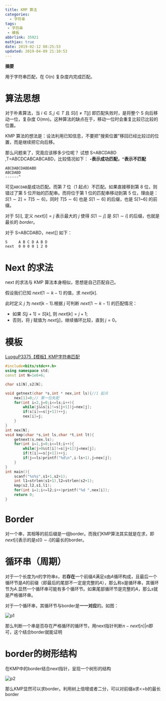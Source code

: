 ```yaml
---
title: KMP 算法
categories:
  - 字符串
tags:
 - 字符串
 - 模板
abbrlink: 35921
mathjax: true
date: 2019-02-12 08:25:53
updated: 2019-04-09 21:10:53
---
```


**摘要**

用于字符串匹配，在 O(n) 复杂度内完成匹配。


<!--more-->

# 算法思想

对于朴素算法，当 $i\in S,j\in T$ 且 $S[i]\neq T[j]$ 即匹配失败时，是将整个 S 向后移动一位，复杂度 O(mn)。这种算法的缺点在于，移动一位时会重复比较已比较的位置。

KMP 算法的想法是：设法利用已知信息，不要把"搜索位置"移回已经比较过的位置，而是继续把它向后移。

那么问题来了，究竟应该移多少位呢？
试想 S=ABCDABD ,T=ABCDCABCABCABD，比较情况如下：
**`-`表示成功匹配，`^`表示不匹配**
```
ABCDABCDABDABD
ABCDABD
------^
```
可见`ABCDAB`是成功匹配。而第 7 位（1 起点）不匹配。如果直接移到第 8 位，则错过了第 5 位开始的匹配串。而将位于第 1 位的匹配串移动到第 5 位，理由是：$S[1\sim 2]=T[5\sim 6]$，同时 $T[5\sim 6]$ 也是 $S[1\sim 6]$ 的后缀，也是 S[1~6] 的前缀。

对于 S[i], 定义 $next[i]=j$ 表示最大的 $j$ 使得 $S[1\sim j]$ 是 $S[1\sim i]$ 的后缀，也就是最长的 $border$。

对于 S=ABCDABD，next[] 如下：
```
S     A B C D A B D
next  0 0 0 0 1 2 0
```

# Next 的求法

next 的求法与 KMP 算法本身相似，思想是自己匹配自己。

假设我们已知 $next[1\sim k-1]$ 的值，求 $next[k]$.

此时定义 $j$ 为 $next[k-1]$.根据 $j$ 可判断 $next[1\sim k-1]$ 的匹配情况：

- 如果 $S[j+1]=S[k]$, 则 $next[k]=j+1$;
- 否则，将 $j$ 赋值为 $next[j]$，继续循环比较，直到 $j=0$。

# 模板

[LuoguP3375【模板】KMP字符串匹配](https://www.luogu.org/problemnew/show/P3375)

```cpp
#include<bits/stdc++.h>
using namespace std;
const int N=1e6+6;

char s1[N],s2[N];

void getnext(char *s,int * nex,int ls){//1 起点
	nex[1]=0;// 第一位失配
	for(int i=2,j=0;i<=ls;i++){
		while(j&&s[i]!=s[j+1])j=nex[j];
		if(s[i]==s[j+1])++j;
		nex[i]=j;
	}
}
int nex[N];
void kmp(char *s,int ls,char *t,int lt){
	getnext(s,nex,ls);
	for(int i=1,j=0;i<=lt;i++){
		while(j>0&&t[i]!=s[j+1])j=nex[j];
		if(t[i]==s[j+1])++j;
		if(j==ls)printf("%d\n",i-ls+1),j=nex[j];
	}
}
int main(){
	scanf("%s%s",s1+1,s2+1);
	int l1=strlen(s1+1),l2=strlen(s2+1);
	kmp(s2,l2,s1,l1);
	for(int i=1;i<=l2;i++)printf("%d ",nex[i]);
	return 0;
}
```

# Border

对一个串，其相等的前后缀是一组border。而我们KMP算法其实就是在求，即$next[i]$表示的是$s[0\sim i]$的最长的border。

# 循环串（周期）

对于一个长度为$n$的字符串$s$，若**存在**一个前缀$A$满足$s$由$A$循环构成，且最后一个循环节是$A$的前缀（即最后的尾部不一定是完整的$A$），那么称$s$是循环串，其循环节为$A$.显然一个循环串可能有多个循环节。如果尾部循环节是完整的$A$，那么$s$就是严格循环串。

对于一个循环串，其循环节与border是**一一对应**的。如图：

![p1](https://hexo-source-1257756441.cos.ap-chengdu.myqcloud.com/2019/02/12/1154.png)

那么判断一个串是否存在严格循环的循环节，用next指针判断$n-next[n]|n$即可，这个结合border就能证明

# border的树形结构

在KMP中的border结合next指针，呈现一个树形的结构

![p2](https://hexo-source-1257756441.cos.ap-chengdu.myqcloud.com/2019/02/12/1333.png)

那么KMP显然可以求border。利用树上倍增或者二分，可以对前缀a求<=b的最长border